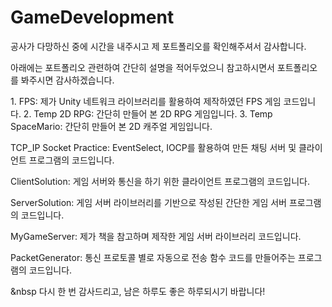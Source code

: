 # GameDevelopment
<p>
<p>공사가 다망하신 중에 시간을 내주시고 제 포트폴리오를 확인해주셔서 감사합니다.</p>
<p>아래에는 포트폴리오 관련하여 간단히 설명을 적어두었으니 참고하시면서 포트폴리오를 봐주시면 감사하겠습니다.</p>
</p>

<p>
1. FPS: 제가 Unity 네트워크 라이브러리를 활용하여 제작하였던 FPS 게임 코드입니다.
2. Temp 2D RPG: 간단히 만들어 본 2D RPG 게임입니다.
3. Temp SpaceMario: 간단히 만들어 본 2D 캐주얼 게임입니다.
</p>

<p>
<p>TCP_IP Socket Practice: EventSelect, IOCP를 활용하여 만든 채팅 서버 및 클라이언트 프로그램의 코드입니다.</p>
<p>ClientSolution: 게임 서버와 통신을 하기 위한 클라이언트 프로그램의 코드입니다.</p>
<p>ServerSolution: 게임 서버 라이브러리를 기반으로 작성된 간단한 게임 서버 프로그램의 코드입니다.</p>
<p>MyGameServer: 제가 책을 참고하며 제작한 게임 서버 라이브러리 코드입니다.</p>
<p>PacketGenerator: 통신 프로토콜 별로 자동으로 전송 함수 코드를 만들어주는 프로그램의 코드입니다.</p>
</p>

&nbsp
다시 한 번 감사드리고, 남은 하루도 좋은 하루되시기 바랍니다!
